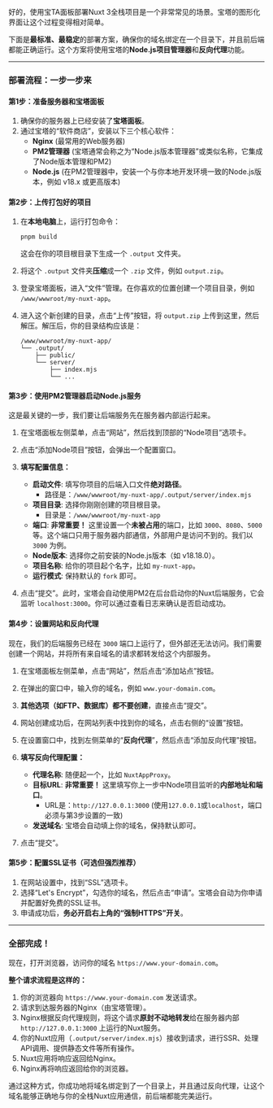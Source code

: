 好的，使用宝TA面板部署Nuxt 3全栈项目是一个非常常见的场景。宝塔的图形化界面让这个过程变得相对简单。

下面是**最标准、最稳定**的部署方案，确保你的域名绑定在一个目录下，并且前后端都能正确运行。这个方案将使用宝塔的**Node.js项目管理器**和**反向代理**功能。

---

### 部署流程：一步一步来

#### 第1步：准备服务器和宝塔面板

1.  确保你的服务器上已经安装了**宝塔面板**。
2.  通过宝塔的“软件商店”，安装以下三个核心软件：
    *   **Nginx** (最常用的Web服务器)
    *   **PM2管理器** (宝塔通常会称之为“Node.js版本管理器”或类似名称，它集成了Node版本管理和PM2)
    *   **Node.js** (在PM2管理器中，安装一个与你本地开发环境一致的Node.js版本，例如 v18.x 或更高版本)

#### 第2步：上传打包好的项目

1.  在**本地电脑**上，运行打包命令：
    ```bash
    pnpm build
    ```
    这会在你的项目根目录下生成一个 `.output` 文件夹。

2.  将这个 `.output` 文件夹**压缩**成一个 `.zip` 文件，例如 `output.zip`。

3.  登录宝塔面板，进入“文件”管理。在你喜欢的位置创建一个项目目录，例如 `/www/wwwroot/my-nuxt-app`。

4.  进入这个新创建的目录，点击“上传”按钮，将 `output.zip` 上传到这里，然后解压。解压后，你的目录结构应该是：
    ```
    /www/wwwroot/my-nuxt-app/
    └── .output/
        ├── public/
        └── server/
            ├── index.mjs
            └── ...
    ```

#### 第3步：使用PM2管理器启动Node.js服务

这是最关键的一步，我们要让后端服务先在服务器内部运行起来。

1.  在宝塔面板左侧菜单，点击“网站”，然后找到顶部的“Node项目”选项卡。
2.  点击“添加Node项目”按钮，会弹出一个配置窗口。
3.  **填写配置信息：**
    *   **启动文件**: 填写你项目的后端入口文件**绝对路径**。
        *   路径是：`/www/wwwroot/my-nuxt-app/.output/server/index.mjs`
    *   **项目目录**: 选择你刚刚创建的项目根目录。
        *   目录是：`/www/wwwroot/my-nuxt-app`
    *   **端口**: **非常重要！** 这里设置一个**未被占用**的端口，比如 `3000`、`8080`、`5000`等。这个端口只用于服务器内部通信，外部用户是访问不到的。我们以 `3000` 为例。
    *   **Node版本**: 选择你之前安装的Node.js版本（如 v18.18.0）。
    *   **项目名称**: 给你的项目起个名字，比如 `my-nuxt-app`。
    *   **运行模式**: 保持默认的 `fork` 即可。

4.  点击“提交”。此时，宝塔会自动使用PM2在后台启动你的Nuxt后端服务，它会监听 `localhost:3000`。你可以通过查看日志来确认是否启动成功。

#### 第4步：设置网站和反向代理

现在，我们的后端服务已经在 `3000` 端口上运行了，但外部还无法访问。我们需要创建一个网站，并将所有来自域名的请求都转发给这个内部服务。

1.  在宝塔面板左侧菜单，点击“网站”，然后点击“添加站点”按钮。
2.  在弹出的窗口中，输入你的域名，例如 `www.your-domain.com`。
3.  **其他选项（如FTP、数据库）都不要创建**，直接点击“提交”。

4.  网站创建成功后，在网站列表中找到你的域名，点击右侧的“设置”按钮。

5.  在设置窗口中，找到左侧菜单的“**反向代理**”，然后点击“添加反向代理”按钮。

6.  **填写反向代理配置：**
    *   **代理名称**: 随便起一个，比如 `NuxtAppProxy`。
    *   **目标URL**: **非常重要！** 这里填写你上一步中Node项目监听的**内部地址和端口**。
        *   URL是：`http://127.0.0.1:3000` (使用`127.0.0.1`或`localhost`，端口必须与第3步设置的一致)
    *   **发送域名**: 宝塔会自动填上你的域名，保持默认即可。

7.  点击“提交”。

#### 第5步：配置SSL证书（可选但强烈推荐）

1.  在网站设置中，找到“SSL”选项卡。
2.  选择“Let's Encrypt”，勾选你的域名，然后点击“申请”。宝塔会自动为你申请并配置好免费的SSL证书。
3.  申请成功后，**务必开启右上角的“强制HTTPS”开关**。

---

### 全部完成！

现在，打开浏览器，访问你的域名 `https://www.your-domain.com`。

**整个请求流程是这样的：**

1.  你的浏览器向 `https://www.your-domain.com` 发送请求。
2.  请求到达服务器的Nginx（由宝塔管理）。
3.  Nginx根据反向代理规则，将这个请求**原封不动地转发**给在服务器内部 `http://127.0.0.1:3000` 上运行的Nuxt服务。
4.  你的Nuxt应用（`.output/server/index.mjs`）接收到请求，进行SSR、处理API调用、提供静态文件等所有操作。
5.  Nuxt应用将响应返回给Nginx。
6.  Nginx再将响应返回给你的浏览器。

通过这种方式，你成功地将域名绑定到了一个目录上，并且通过反向代理，让这个域名能够正确地与你的全栈Nuxt应用通信，前后端都能完美运行。